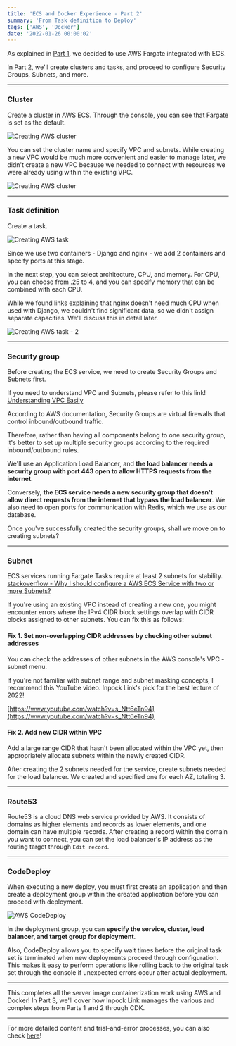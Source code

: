 ```yaml
---
title: 'ECS and Docker Experience - Part 2'
summary: 'From Task definition to Deploy'
tags: ['AWS', 'Docker']
date: '2022-01-26 00:00:02'
---
```


As explained in [Part 1](https://hakjae.dev/posts/use-ecs-with-docker-part-1), we decided to use AWS Fargate integrated with ECS.

In Part 2, we'll create clusters and tasks, and proceed to configure Security Groups, Subnets, and more.

***

### Cluster

Create a cluster in AWS ECS. Through the console, you can see that Fargate is set as the default.

![Creating AWS cluster](https://images.velog.io/images/gouz7514/post/c2758030-3924-42b0-9573-cc64a5392d98/image.png)

You can set the cluster name and specify VPC and subnets. While creating a new VPC would be much more convenient and easier to manage later, we didn't create a new VPC because we needed to connect with resources we were already using within the existing VPC.

![Creating AWS cluster](https://images.velog.io/images/gouz7514/post/f244e04c-155f-4dc8-8bab-fcf9e6006752/image.png)

***

### Task definition

Create a task.

![Creating AWS task](https://images.velog.io/images/gouz7514/post/b1c6beee-9f62-4ea4-9a52-b070d3889f82/image.png)

Since we use two containers - Django and nginx - we add 2 containers and specify ports at this stage.

In the next step, you can select architecture, CPU, and memory.
For CPU, you can choose from .25 to 4, and you can specify memory that can be combined with each CPU.

While we found links explaining that nginx doesn't need much CPU when used with Django, we couldn't find significant data, so we didn't assign separate capacities. We'll discuss this in detail later.

![Creating AWS task - 2](https://images.velog.io/images/gouz7514/post/27c79b3b-6810-4a9c-beba-d233eac495a5/image.png)

***

### Security group

Before creating the ECS service, we need to create Security Groups and Subnets first.

If you need to understand VPC and Subnets, please refer to this link!
[Understanding VPC Easily](https://aws-hyoh.tistory.com/entry/VPC-%EC%89%BD%EA%B2%8C-%EC%9D%B4%ED%95%B4%ED%95%98%EA%B8%B0-1)

According to AWS documentation, Security Groups are virtual firewalls that control inbound/outbound traffic.

Therefore, rather than having all components belong to one security group, it's better to set up multiple security groups according to the required inbound/outbound rules.

We'll use an Application Load Balancer, and **the load balancer needs a security group with port 443 open to allow HTTPS requests from the internet**.

Conversely, **the ECS service needs a new security group that doesn't allow direct requests from the internet that bypass the load balancer**. We also need to open ports for communication with Redis, which we use as our database.

Once you've successfully created the security groups, shall we move on to creating subnets?

***

### Subnet

ECS services running Fargate Tasks require at least 2 subnets for stability.
[stackoverflow - Why I should configure a AWS ECS Service with two or more Subnets?](https://stackoverflow.com/questions/62971888/why-i-should-configure-a-aws-ecs-service-with-two-or-more-subnets)

If you're using an existing VPC instead of creating a new one, you might encounter errors where the IPv4 CIDR block settings overlap with CIDR blocks assigned to other subnets. You can fix this as follows:

#### Fix 1. Set non-overlapping CIDR addresses by checking other subnet addresses

You can check the addresses of other subnets in the AWS console's VPC - subnet menu.

If you're not familiar with subnet range and subnet masking concepts, I recommend this YouTube video. Inpock Link's pick for the best lecture of 2022!

[https://www.youtube.com/watch?v=s_Ntt6eTn94](https://www.youtube.com/watch?v=s_Ntt6eTn94)

#### Fix 2. Add new CIDR within VPC

Add a large range CIDR that hasn't been allocated within the VPC yet, then appropriately allocate subnets within the newly created CIDR.

After creating the 2 subnets needed for the service, create subnets needed for the load balancer. We created and specified one for each AZ, totaling 3.

***

### Route53

Route53 is a cloud DNS web service provided by AWS.
It consists of domains as higher elements and records as lower elements, and one domain can have multiple records.
After creating a record within the domain you want to connect, you can set the load balancer's IP address as the routing target through `Edit record`.

***

### CodeDeploy

When executing a new deploy, you must first create an application and then create a deployment group within the created application before you can proceed with deployment.

![AWS CodeDeploy](https://images.velog.io/images/gouz7514/post/a47bfa21-351a-4186-a721-9f416e9e4a1c/image.png)

In the deployment group, you can **specify the service, cluster, load balancer, and target group for deployment**.

Also, CodeDeploy allows you to specify wait times before the original task set is terminated when new deployments proceed through configuration. This makes it easy to perform operations like rolling back to the original task set through the console if unexpected errors occur after actual deployment.

***

This completes all the server image containerization work using AWS and Docker!
In Part 3, we'll cover how Inpock Link manages the various and complex steps from Parts 1 and 2 through CDK.

***

For more detailed content and trial-and-error processes, you can also check [here](https://medium.com/ab-z/%EA%B8%89%EA%B2%A9%ED%95%98%EA%B2%8C-%EC%A6%9D%EA%B0%80%ED%95%98%EB%8A%94-%ED%8A%B8%EB%9E%98%ED%94%BD-%EC%96%B4%EB%96%BB%EA%B2%8C-%EB%8C%80%EB%B9%84%ED%95%A0%EA%B9%8C-d92f2fbf2130)!